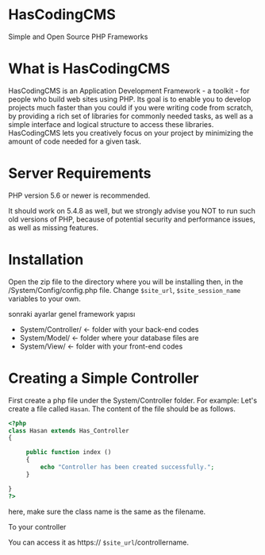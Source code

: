 
# HasCodingCMS
Simple and Open Source PHP Frameworks 

# What is HasCodingCMS
HasCodingCMS is an Application Development Framework - a toolkit - for people who build web sites using PHP.
Its goal is to enable you to develop projects much faster than you could if you were writing code from scratch,
by providing a rich set of libraries for commonly needed tasks, as well as a simple interface and logical structure to access these libraries.
HasCodingCMS lets you creatively focus on your project by minimizing the amount of code needed for a given task.

# Server Requirements
PHP version 5.6 or newer is recommended.

It should work on 5.4.8 as well, but we strongly advise you NOT to run such old versions of PHP,
because of potential security and performance issues, as well as missing features.

# Installation

Open the zip file to the directory where you will be installing then, in the /System/Config/config.php file.
Change `$site_url`, `$site_session_name` variables to your own.

sonraki ayarlar genel framework yapısı 

+ System/Controller/ <- folder with your back-end codes
+ System/Model/ <- folder where your database files are
+ System/View/ <- folder with your front-end codes

# Creating a Simple Controller

First create a php file under the System/Controller folder.
For example: Let's create a file called `Hasan`.
The content of the file should be as follows.

```php
<?php
class Hasan extends Has_Controller
{

     public function index ()
     {
         echo "Controller has been created successfully.";
     }

}
?>
``` 
here, make sure the class name is the same as the filename.

To your controller

You can access it as https:// `$site_url`/controllername.








